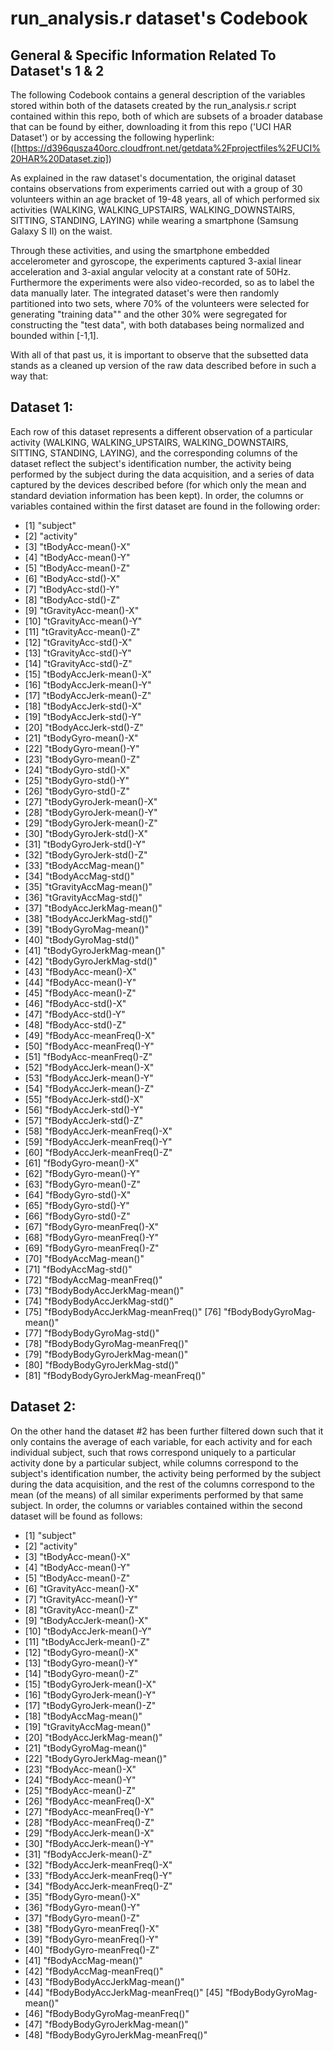 run_analysis.r dataset's Codebook
================
## General & Specific Information Related To Dataset's 1 & 2
The following Codebook contains a general description of the variables stored within both of the datasets created by the run_analysis.r script contained within this repo, both of which are subsets of a broader database that can be found by either, downloading it from this repo ('UCI HAR Dataset') or by accessing the following hyperlink: 
([https://d396qusza40orc.cloudfront.net/getdata%2Fprojectfiles%2FUCI%20HAR%20Dataset.zip])

As explained in the raw dataset's documentation, the original dataset contains observations from experiments  carried out with a group of 30 volunteers within an age bracket of 19-48 years, all of which performed six activities (WALKING, WALKING_UPSTAIRS, WALKING_DOWNSTAIRS, SITTING, STANDING, LAYING) while wearing a smartphone (Samsung Galaxy S II) on the waist.

Through these activities, and using the smartphone embedded accelerometer and gyroscope, the experiments captured 3-axial linear acceleration and 3-axial angular velocity at a constant rate of 50Hz. Furthermore the experiments were also video-recorded, so as to label the data manually later. The integrated dataset's were then randomly partitioned into two sets, where 70% of the volunteers were selected for generating "training data"" and the other 30% were segregated for constructing the "test data", with both databases being normalized and bounded within [-1,1].

With all of that past us, it is important to observe that the subsetted data stands as a cleaned up version of the raw data described before in such a way that:

Dataset 1: 
--------------
Each row of this dataset represents a different observation of a particular activity (WALKING, WALKING_UPSTAIRS, WALKING_DOWNSTAIRS, SITTING, STANDING, LAYING), and the corresponding columns of the dataset reflect the subject's identification number, the activity being performed by the subject during the data acquisition, and a series of data captured by the devices described before (for which only the mean and standard deviation information has been kept). In order, the columns or variables contained within the first dataset are found in the following order: 

- [1] "subject"
- [2] "activity"
- [3] "tBodyAcc-mean()-X"
- [4] "tBodyAcc-mean()-Y"
- [5] "tBodyAcc-mean()-Z"
- [6] "tBodyAcc-std()-X"
- [7] "tBodyAcc-std()-Y"
- [8] "tBodyAcc-std()-Z"
- [9] "tGravityAcc-mean()-X"
- [10] "tGravityAcc-mean()-Y"
- [11] "tGravityAcc-mean()-Z"
- [12] "tGravityAcc-std()-X"
- [13] "tGravityAcc-std()-Y"
- [14] "tGravityAcc-std()-Z"
- [15] "tBodyAccJerk-mean()-X"
- [16] "tBodyAccJerk-mean()-Y"
- [17] "tBodyAccJerk-mean()-Z"
- [18] "tBodyAccJerk-std()-X"
- [19] "tBodyAccJerk-std()-Y"
- [20] "tBodyAccJerk-std()-Z"
- [21] "tBodyGyro-mean()-X"
- [22] "tBodyGyro-mean()-Y"
- [23] "tBodyGyro-mean()-Z"
- [24] "tBodyGyro-std()-X"
- [25] "tBodyGyro-std()-Y"
- [26] "tBodyGyro-std()-Z"
- [27] "tBodyGyroJerk-mean()-X"
- [28] "tBodyGyroJerk-mean()-Y"
- [29] "tBodyGyroJerk-mean()-Z"
- [30] "tBodyGyroJerk-std()-X"
- [31] "tBodyGyroJerk-std()-Y"
- [32] "tBodyGyroJerk-std()-Z"
- [33] "tBodyAccMag-mean()"
- [34] "tBodyAccMag-std()"
- [35] "tGravityAccMag-mean()"
- [36] "tGravityAccMag-std()"
- [37] "tBodyAccJerkMag-mean()"
- [38] "tBodyAccJerkMag-std()"
- [39] "tBodyGyroMag-mean()"
- [40] "tBodyGyroMag-std()"
- [41] "tBodyGyroJerkMag-mean()"
- [42] "tBodyGyroJerkMag-std()"
- [43] "fBodyAcc-mean()-X"
- [44] "fBodyAcc-mean()-Y"
- [45] "fBodyAcc-mean()-Z"
- [46] "fBodyAcc-std()-X"
- [47] "fBodyAcc-std()-Y"
- [48] "fBodyAcc-std()-Z"
- [49] "fBodyAcc-meanFreq()-X"
- [50] "fBodyAcc-meanFreq()-Y"
- [51] "fBodyAcc-meanFreq()-Z"
- [52] "fBodyAccJerk-mean()-X"
- [53] "fBodyAccJerk-mean()-Y"
- [54] "fBodyAccJerk-mean()-Z"
- [55] "fBodyAccJerk-std()-X"
- [56] "fBodyAccJerk-std()-Y"
- [57] "fBodyAccJerk-std()-Z"
- [58] "fBodyAccJerk-meanFreq()-X"
- [59] "fBodyAccJerk-meanFreq()-Y"
- [60] "fBodyAccJerk-meanFreq()-Z"
- [61] "fBodyGyro-mean()-X"
- [62] "fBodyGyro-mean()-Y"
- [63] "fBodyGyro-mean()-Z"
- [64] "fBodyGyro-std()-X"
- [65] "fBodyGyro-std()-Y"
- [66] "fBodyGyro-std()-Z"
- [67] "fBodyGyro-meanFreq()-X"
- [68] "fBodyGyro-meanFreq()-Y"
- [69] "fBodyGyro-meanFreq()-Z"
- [70] "fBodyAccMag-mean()"
- [71] "fBodyAccMag-std()"
- [72] "fBodyAccMag-meanFreq()"
- [73] "fBodyBodyAccJerkMag-mean()"
- [74] "fBodyBodyAccJerkMag-std()"
- [75] "fBodyBodyAccJerkMag-meanFreq()" [76] "fBodyBodyGyroMag-mean()"
- [77] "fBodyBodyGyroMag-std()"
- [78] "fBodyBodyGyroMag-meanFreq()"
- [79] "fBodyBodyGyroJerkMag-mean()"
- [80] "fBodyBodyGyroJerkMag-std()"
- [81] "fBodyBodyGyroJerkMag-meanFreq()"

Dataset 2: 
--------------
On the other hand the dataset #2 has been further filtered down such that it only contains the average of each variable, for each activity and for each individual subject, such that rows correspond uniquely to a particular activity done by a particular subject, while columns correspond to the subject's identification number, the activity being performed by the subject during the data acquisition, and the rest of the columns correspond to the mean (of the means) of all similar experiments performed by that same subject. In order, the columns or variables contained within the second dataset will be found as follows:

- [1] "subject"
- [2] "activity"
- [3] "tBodyAcc-mean()-X"
- [4] "tBodyAcc-mean()-Y"
- [5] "tBodyAcc-mean()-Z"
- [6] "tGravityAcc-mean()-X"
- [7] "tGravityAcc-mean()-Y"
- [8] "tGravityAcc-mean()-Z"
- [9] "tBodyAccJerk-mean()-X"
- [10] "tBodyAccJerk-mean()-Y"
- [11] "tBodyAccJerk-mean()-Z"
- [12] "tBodyGyro-mean()-X"
- [13] "tBodyGyro-mean()-Y"
- [14] "tBodyGyro-mean()-Z"
- [15] "tBodyGyroJerk-mean()-X"
- [16] "tBodyGyroJerk-mean()-Y"
- [17] "tBodyGyroJerk-mean()-Z"
- [18] "tBodyAccMag-mean()"
- [19] "tGravityAccMag-mean()"
- [20] "tBodyAccJerkMag-mean()"
- [21] "tBodyGyroMag-mean()"
- [22] "tBodyGyroJerkMag-mean()"
- [23] "fBodyAcc-mean()-X"
- [24] "fBodyAcc-mean()-Y"
- [25] "fBodyAcc-mean()-Z"
- [26] "fBodyAcc-meanFreq()-X"
- [27] "fBodyAcc-meanFreq()-Y"
- [28] "fBodyAcc-meanFreq()-Z"
- [29] "fBodyAccJerk-mean()-X"
- [30] "fBodyAccJerk-mean()-Y"
- [31] "fBodyAccJerk-mean()-Z"
- [32] "fBodyAccJerk-meanFreq()-X"
- [33] "fBodyAccJerk-meanFreq()-Y"
- [34] "fBodyAccJerk-meanFreq()-Z"
- [35] "fBodyGyro-mean()-X"
- [36] "fBodyGyro-mean()-Y"
- [37] "fBodyGyro-mean()-Z"
- [38] "fBodyGyro-meanFreq()-X"
- [39] "fBodyGyro-meanFreq()-Y"
- [40] "fBodyGyro-meanFreq()-Z"
- [41] "fBodyAccMag-mean()"
- [42] "fBodyAccMag-meanFreq()"
- [43] "fBodyBodyAccJerkMag-mean()"
- [44] "fBodyBodyAccJerkMag-meanFreq()" [45] "fBodyBodyGyroMag-mean()"
- [46] "fBodyBodyGyroMag-meanFreq()"
- [47] "fBodyBodyGyroJerkMag-mean()"
- [48] "fBodyBodyGyroJerkMag-meanFreq()"